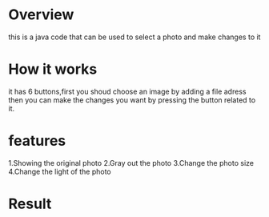 
# Overview
this is a java code that can be used to select a photo and make changes to it
# How it works
it has 6 buttons,first you shoud choose an image by adding a file adress then you can make the changes you want by pressing the button related to it.
# features
1.Showing the original photo
2.Gray out the photo
3.Change the photo size
4.Change the light of the photo
# Result

